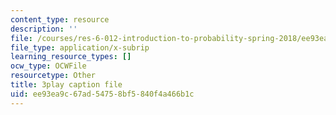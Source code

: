 ```yaml
---
content_type: resource
description: ''
file: /courses/res-6-012-introduction-to-probability-spring-2018/ee93ea9c67ad54758bf5840f4a466b1c_R4nGGs0m7lo.vtt
file_type: application/x-subrip
learning_resource_types: []
ocw_type: OCWFile
resourcetype: Other
title: 3play caption file
uid: ee93ea9c-67ad-5475-8bf5-840f4a466b1c
---
```

